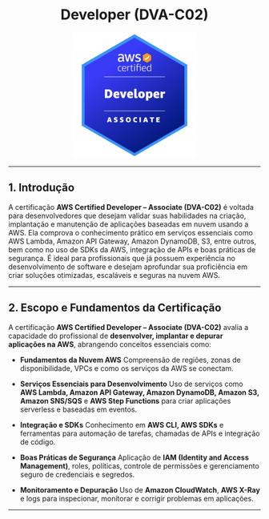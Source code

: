 <h1 align=center> Developer (DVA-C02) </h1>

<div align=center>
    <img width=250px src="./../../assets/aws-exam/dva.png">
</div>

---

## 1. Introdução

A certificação **AWS Certified Developer – Associate (DVA-C02)** é voltada para desenvolvedores que desejam validar suas habilidades na criação, implantação e manutenção de aplicações baseadas em nuvem usando a AWS. Ela comprova o conhecimento prático em serviços essenciais como AWS Lambda, Amazon API Gateway, Amazon DynamoDB, S3, entre outros, bem como no uso de SDKs da AWS, integração de APIs e boas práticas de segurança. É ideal para profissionais que já possuem experiência no desenvolvimento de software e desejam aprofundar sua proficiência em criar soluções otimizadas, escaláveis e seguras na nuvem AWS.

---

## 2. Escopo e Fundamentos da Certificação

A certificação **AWS Certified Developer – Associate (DVA-C02)** avalia a capacidade do profissional de **desenvolver, implantar e depurar aplicações na AWS**, abrangendo conceitos essenciais como:

* **Fundamentos da Nuvem AWS**
  Compreensão de regiões, zonas de disponibilidade, VPCs e como os serviços da AWS se conectam.

* **Serviços Essenciais para Desenvolvimento**
  Uso de serviços como **AWS Lambda, Amazon API Gateway, Amazon DynamoDB, Amazon S3, Amazon SNS/SQS** e **AWS Step Functions** para criar aplicações serverless e baseadas em eventos.

* **Integração e SDKs**
  Conhecimento em **AWS CLI, AWS SDKs** e ferramentas para automação de tarefas, chamadas de APIs e integração de código.

* **Boas Práticas de Segurança**
  Aplicação de **IAM (Identity and Access Management)**, roles, políticas, controle de permissões e gerenciamento seguro de credenciais e segredos.

* **Monitoramento e Depuração**
  Uso de **Amazon CloudWatch**, **AWS X-Ray** e logs para inspecionar, monitorar e corrigir problemas em aplicações.

---

